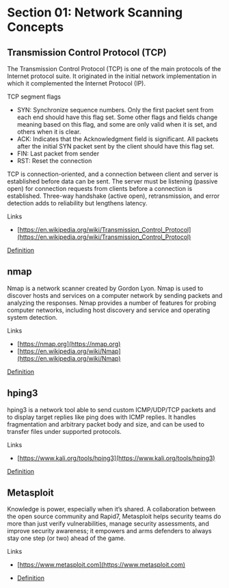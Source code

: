 # Section 01: Network Scanning Concepts

## Transmission Control Protocol (TCP)

The Transmission Control Protocol (TCP) is one of the main protocols of the Internet protocol suite.
It originated in the initial network implementation in which it complemented the Internet Protocol (IP).

TCP segment flags

- SYN: Synchronize sequence numbers. Only the first packet sent from each end should have this flag set. Some other flags and fields change meaning based on this flag, and some are only valid when it is set, and others when it is clear.
- ACK: Indicates that the Acknowledgment field is significant. All packets after the initial SYN packet sent by the client should have this flag set.
- FIN: Last packet from sender
- RST: Reset the connection

TCP is connection-oriented, and a connection between client and server is established before data can be sent.
The server must be listening (passive open) for connection requests from clients before a connection is established.
Three-way handshake (active open), retransmission, and error detection adds to reliability but lengthens latency.

Links

- [https://en.wikipedia.org/wiki/Transmission_Control_Protocol](https://en.wikipedia.org/wiki/Transmission_Control_Protocol)

[Definition](../../definitions/definitions_T.md#transmission-control-protocol)

## nmap

Nmap is a network scanner created by Gordon Lyon.
Nmap is used to discover hosts and services on a computer network by sending packets and analyzing the responses.
Nmap provides a number of features for probing computer networks, including host discovery and service and operating system detection.

Links

- [https://nmap.org](https://nmap.org)
- [https://en.wikipedia.org/wiki/Nmap](https://en.wikipedia.org/wiki/Nmap)

[Definition](../../definitions/definitions_N.md#nmap)

## hping3

hping3 is a network tool able to send custom ICMP/UDP/TCP packets and to display target replies like ping does with ICMP replies.
It handles fragmentation and arbitrary packet body and size, and can be used to transfer files under supported protocols.

Links

- [https://www.kali.org/tools/hping3](https://www.kali.org/tools/hping3)

[Definition](../../definitions/definitions_H.md#hping3)

## Metasploit

Knowledge is power, especially when it’s shared.
A collaboration between the open source community and Rapid7, Metasploit helps security teams do more than just verify vulnerabilities, manage security assessments, and improve security awareness; it empowers and arms defenders to always stay one step (or two) ahead of the game.

Links

- [https://www.metasploit.com](https://www.metasploit.com)

- [Definition](../../definitions/definitions_M.md#metasploit)
